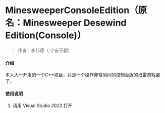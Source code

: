 # MinesweeperConsoleEdition（原名：Minesweeper Desewind Edition(Console)）

> 作者：李伟德（.宇宙王朝）

#### 介绍
本人大一开发的一个C++项目，只是一个操作非常阴间的控制台版的扫雷游戏罢了。

#### 使用说明

1.  请用 Visual Studio 2022 打开


